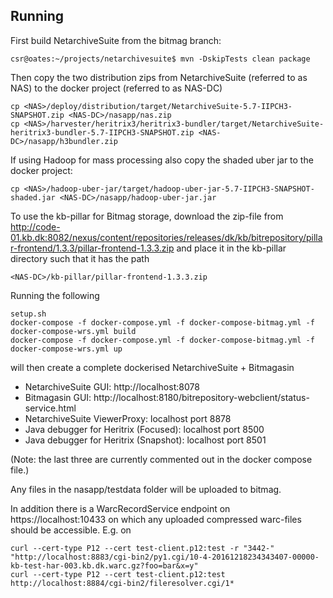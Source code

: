 ## Running
 
First build NetarchiveSuite from the bitmag branch:
```
csr@oates:~/projects/netarchivesuite$ mvn -DskipTests clean package
```
Then copy the two distribution zips from NetarchiveSuite (referred to as NAS) to the docker project (referred to as NAS-DC)
```
cp <NAS>/deploy/distribution/target/NetarchiveSuite-5.7-IIPCH3-SNAPSHOT.zip <NAS-DC>/nasapp/nas.zip
cp <NAS>/harvester/heritrix3/heritrix3-bundler/target/NetarchiveSuite-heritrix3-bundler-5.7-IIPCH3-SNAPSHOT.zip <NAS-DC>/nasapp/h3bundler.zip
```

If using Hadoop for mass processing also copy the shaded uber jar to the docker project:
```
cp <NAS>/hadoop-uber-jar/target/hadoop-uber-jar-5.7-IIPCH3-SNAPSHOT-shaded.jar <NAS-DC>/nasapp/hadoop-uber-jar.jar
```

To use the kb-pillar for Bitmag storage, download the zip-file from http://code-01.kb.dk:8082/nexus/content/repositories/releases/dk/kb/bitrepository/pillar-frontend/1.3.3/pillar-frontend-1.3.3.zip
and place it in the kb-pillar directory such that it has the path
```
<NAS-DC>/kb-pillar/pillar-frontend-1.3.3.zip
```

Running the following
```
setup.sh
docker-compose -f docker-compose.yml -f docker-compose-bitmag.yml -f docker-compose-wrs.yml build
docker-compose -f docker-compose.yml -f docker-compose-bitmag.yml -f docker-compose-wrs.yml up
```

will then create a complete dockerised NetarchiveSuite + Bitmagasin

* NetarchiveSuite GUI: http://localhost:8078
* Bitmagasin GUI: http://localhost:8180/bitrepository-webclient/status-service.html
* NetarchiveSuite ViewerProxy: localhost port 8878
* Java debugger for Heritrix (Focused): localhost port 8500
* Java debugger for Heritrix (Snapshot): localhost port 8501
 
(Note: the last three are currently commented out in the docker compose file.)

Any files in the nasapp/testdata folder will be uploaded to bitmag.

In addition there is a WarcRecordService endpoint on https://localhost:10433 on which any uploaded compressed warc-files should 
be accessible. E.g. on

```
curl --cert-type P12 --cert test-client.p12:test -r "3442-" "http://localhost:8883/cgi-bin2/py1.cgi/10-4-20161218234343407-00000-kb-test-har-003.kb.dk.warc.gz?foo=bar&x=y"
curl --cert-type P12 --cert test-client.p12:test http://localhost:8884/cgi-bin2/fileresolver.cgi/1*
```                     

